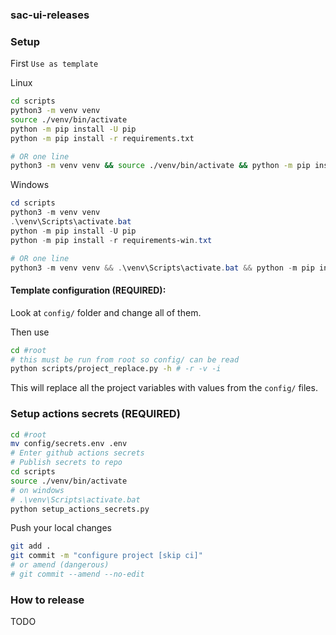 ### sac-ui-releases

### Setup

First `Use as template`

Linux

```sh
cd scripts
python3 -m venv venv
source ./venv/bin/activate
python -m pip install -U pip
python -m pip install -r requirements.txt

# OR one line
python3 -m venv venv && source ./venv/bin/activate && python -m pip install -U pip && python -m pip install -r requirements.txt
```

Windows

```powershell
cd scripts
python3 -m venv venv
.\venv\Scripts\activate.bat
python -m pip install -U pip
python -m pip install -r requirements-win.txt

# OR one line
python3 -m venv venv && .\venv\Scripts\activate.bat && python -m pip install -U pip && python -m pip install -r requirements-win.txt
```

#### Template configuration (REQUIRED):

Look at `config/` folder and change all of them.

Then use

```sh
cd #root
# this must be run from root so config/ can be read
python scripts/project_replace.py -h # -r -v -i
```

This will replace all the project variables with values from the `config/` files.

### Setup actions secrets (REQUIRED)

```sh
cd #root
mv config/secrets.env .env
# Enter github actions secrets
# Publish secrets to repo
cd scripts
source ./venv/bin/activate
# on windows
# .\venv\Scripts\activate.bat
python setup_actions_secrets.py
```

Push your local changes

```sh
git add .
git commit -m "configure project [skip ci]"
# or amend (dangerous)
# git commit --amend --no-edit
```

### How to release

TODO
